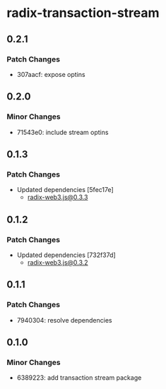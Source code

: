 # radix-transaction-stream

## 0.2.1

### Patch Changes

- 307aacf: expose optins

## 0.2.0

### Minor Changes

- 71543e0: include stream optins

## 0.1.3

### Patch Changes

- Updated dependencies [5fec17e]
  - radix-web3.js@0.3.3

## 0.1.2

### Patch Changes

- Updated dependencies [732f37d]
  - radix-web3.js@0.3.2

## 0.1.1

### Patch Changes

- 7940304: resolve dependencies

## 0.1.0

### Minor Changes

- 6389223: add transaction stream package

